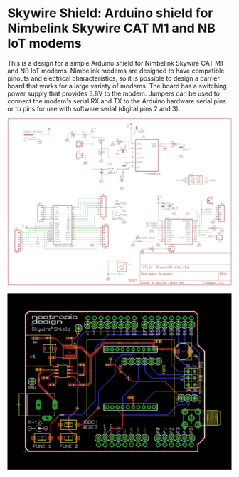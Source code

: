 # Skywire Shield: Arduino shield for Nimbelink Skywire CAT M1 and NB IoT modems

This is a design for a simple Arduino shield for Nimbelink Skywire CAT M1 and NB IoT modems. Nimbelink modems are designed to have compatible pinouts and electrical characteristics, so it is possible to design a carrier board that works for a large variety of modems. The board has a switching power supply that provides 3.8V to the modem. Jumpers can be used to connect the modem's serial RX and TX to the Arduino hardware serial pins or to pins for use with software serial (digital pins 2 and 3).

![Skywire Shield schematic](https://raw.githubusercontent.com/nootropicdesign/skywire-cat-m1-modem-shield/master/SkywireShield_schematic.png)

![Skywire Shield board](https://raw.githubusercontent.com/nootropicdesign/skywire-cat-m1-modem-shield/master/SkywireShield_board.png)
